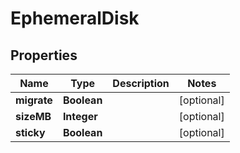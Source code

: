 

# EphemeralDisk


## Properties

Name | Type | Description | Notes
------------ | ------------- | ------------- | -------------
**migrate** | **Boolean** |  |  [optional]
**sizeMB** | **Integer** |  |  [optional]
**sticky** | **Boolean** |  |  [optional]



